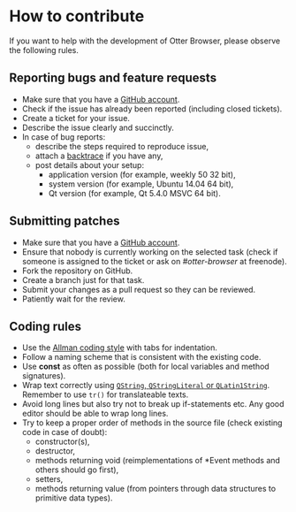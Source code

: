 # How to contribute

If you want to help with the development of Otter Browser, please observe the following rules.

## Reporting bugs and feature requests

* Make sure that you have a [GitHub account](https://github.com/signup/free).
* Check if the issue has already been reported (including closed tickets).
* Create a ticket for your issue.
* Describe the issue clearly and succinctly.
* In case of bug reports:
  * describe the steps required to reproduce issue,
  * attach a [backtrace](http://en.wikipedia.org/wiki/Stack_trace) if you have any,
  * post details about your setup:
    * application version (for example, weekly 50 32 bit),
    * system version (for example, Ubuntu 14.04 64 bit),
    * Qt version (for example, Qt 5.4.0 MSVC 64 bit).

## Submitting patches

* Make sure that you have a [GitHub account](https://github.com/signup/free).
* Ensure that nobody is currently working on the selected task (check if someone is assigned to the ticket or ask on *#otter-browser* at freenode).
* Fork the repository on GitHub.
* Create a branch just for that task.
* Submit your changes as a pull request so they can be reviewed.
* Patiently wait for the review.

## Coding rules

* Use the [Allman coding style](http://en.wikipedia.org/wiki/Indent_style#Allman_style) with tabs for indentation.
* Follow a naming scheme that is consistent with the existing code.
* Use **const** as often as possible (both for local variables and method signatures).
* Wrap text correctly using [``QString``, ``QStringLiteral`` or ``QLatin1String``](http://woboq.com/blog/qstringliteral.html). Remember to use ``tr()`` for translateable texts.
* Avoid long lines but also try not to break up if-statements etc. Any good editor should be able to wrap long lines.
* Try to keep a proper order of methods in the source file (check existing code in case of doubt):
  * constructor(s),
  * destructor,
  * methods returning void (reimplementations of *Event methods and others should go first),
  * setters,
  * methods returning value (from pointers through data structures to primitive data types).
